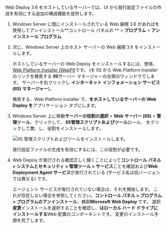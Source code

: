 Web Deploy 3.6 をホストしているサーバーでは、UI から発行設定ファイルの作成を有効にする追加の構成機能を提供します。

1. Windows Server に既にインストールされている Web 展開 3.6 があればを使用してアンインストール**コントロール パネルの ** > **プログラム** > **アンインストール プログラム**.

2. 次に、Windows Server 上のホスト サーバーの Web 展開 3.6 をインストールします。

    ホストしているサーバーの Web Deploy をインストールするには、使用、 [Web Platform Installer (WebPI)](https://www.microsoft.com/web/downloads/platform.aspx)です。 (を IIS から Web Platform Installer のリンクを検索する  **IIS**サーバー マネージャーの左側のウィンドウでします。 サーバーを右クリックし **インターネット インフォメーション サービス (IIS) マネージャー**)。

    検索する、Web Platform Installer で、**をホストしているサーバーの Web Deploy を**アプリケーション タブにします。

3. Windows Server 上に移動**サーバーの役割の選択** > **Web サーバー (IIS)** > **管理ツール**、クリックして、 **IIS管理スクリプトおよびツール**ロール、 をクリックして**次**、し、役割をインストールします。

    ![IIS 管理スクリプトおよびツールをインストールします。](../../deployment/media/tutorial-iis-management-scripts-and-tools.png)

    発行設定ファイルの生成を有効にするには、この役割が必要です。

4. Web Deploy が実行される確認正しく開くことによって**コントロール パネル > システムとセキュリティ > 管理ツール > サービス**ことを確認および**Web Deployment Agent サービス**が実行されている (サービス名は旧バージョンでは異なる) です。

    エージェント サービスが実行されていない場合は、それを開始します。 これが存在しない場合を参照してください。**コントロール パネル > プログラム > プログラムのアンインストール**、検索**Microsoft Web Deploy <version>** です。 選択**変更**インストールを選択することを確認し、**はローカル ハード ドライブにインストールする**Web 配置のコンポーネントです。 変更のインストール手順を完了します。